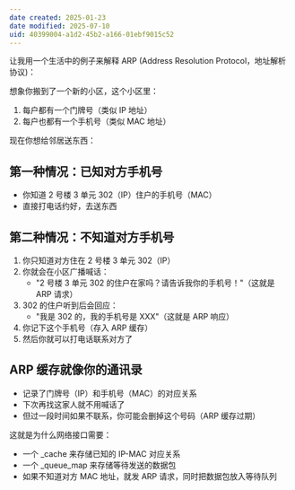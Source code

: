 ```yaml
---
date created: 2025-01-23
date modified: 2025-07-10
uid: 40399004-a1d2-45b2-a166-01ebf9015c52
---
```


让我用一个生活中的例子来解释 ARP (Address Resolution Protocol，地址解析协议)：

想象你搬到了一个新的小区，这个小区里：

1. 每户都有一个门牌号（类似 IP 地址）
2. 每户也都有一个手机号（类似 MAC 地址）

现在你想给邻居送东西：

## 第一种情况：已知对方手机号

- 你知道 2 号楼 3 单元 302（IP）住户的手机号（MAC）
- 直接打电话约好，去送东西

## 第二种情况：不知道对方手机号

1. 你只知道对方住在 2 号楼 3 单元 302（IP）
2. 你就会在小区广播喊话：
   - "2 号楼 3 单元 302 的住户在家吗？请告诉我你的手机号！"（这就是 ARP 请求）
3. 302 的住户听到后会回应：
   - "我是 302 的，我的手机号是 XXX"（这就是 ARP 响应）
4. 你记下这个手机号（存入 ARP 缓存）
5. 然后你就可以打电话联系对方了

## ARP 缓存就像你的通讯录

- 记录了门牌号（IP）和手机号（MAC）的对应关系
- 下次再找这家人就不用喊话了
- 但过一段时间如果不联系，你可能会删掉这个号码（ARP 缓存过期）

这就是为什么网络接口需要：

- 一个 _cache 来存储已知的 IP-MAC 对应关系
- 一个 _queue_map 来存储等待发送的数据包
- 如果不知道对方 MAC 地址，就发 ARP 请求，同时把数据包放入等待队列
